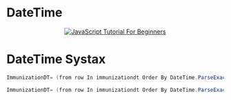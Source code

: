 # DateTime

<p align="center">
  <a href="https://www.youtube.com/watch?v=VV89AhYODOE&list=PLl1rPImyc34cqVn6_o4CAV9jVFHR1Rk2e&index=3">
    <img src="https://img.youtube.com/vi/VV89AhYODOE/0.jpg" alt="JavaScript Tutorial For Beginners" />
  </a>
</p>

# DateTime Systax

```scala
ImmunizationDT= (from row In immunizationdt Order By DateTime.ParseExact(row(0).ToString, "MM/dd/yyyy", System.Globalization.CultureInfo.InvariantCulture) Ascending Select row).CopyToDataTable
```

```scala
ImmunizationDT= (from row In immunizationdt Order By DateTime.ParseExact(row(0).ToString, "M/d/yyyy", System.Globalization.CultureInfo.InvariantCulture) Ascending Select row).CopyToDataTable
```

